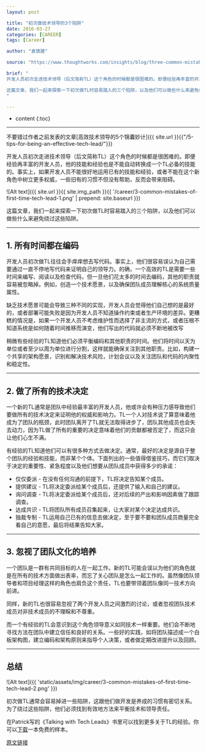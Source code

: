 ```yaml
---
layout: post

title: "初次做技术领导的3个陷阱"
date: 2016-03-27
categories: [CAREER]
tags: [Career]

author: "袁慎建"

source: "https://www.thoughtworks.com/insights/blog/three-common-mistakes-first-time-tech-lead"

brief: "
开发人员初次走进技术领导（后文简称TL）这个角色的时候都是很困难的。即便经验再丰富的开发人员，他的技能和经验也是不能自动转换成一个TL必备的技能的。事实上，如果开发人员不能很好地运用已有的技能和经验，或者不能在这个新角色中树立更多权威，一些旧有的习惯不但没有帮助，反而会带来阻碍。</br></br>

这篇文章，我们一起来探索一下初次做TL时容易踏入的三个陷阱，以及他们可以做些什么来避免绕过这些陷阱。
"

---
```




* content
  {:toc}

---

不要错过作者之前发表的文章[高效技术领导的5个锦囊妙计]({{ site.url }}{{"/5-tips-for-being-an-effective-tech-lead/"}})

开发人员初次走进技术领导（后文简称TL）这个角色的时候都是很困难的。即便经验再丰富的开发人员，他的技能和经验也是不能自动转换成一个TL必备的技能的。事实上，如果开发人员不能很好地运用已有的技能和经验，或者不能在这个新角色中树立更多权威，一些旧有的习惯不但没有帮助，反而会带来阻碍。


![Alt text]({{ site.url }}{{ site.img_path }}{{ '/career/3-common-mistakes-of-first-time-tech-lead-1.png' | prepend: site.baseurl }})

这篇文章，我们一起来探索一下初次做TL时容易踏入的三个陷阱，以及他们可以做些什么来避免绕过这些陷阱。

---

## 1. 所有时间都在编码
开发人员初次做TL往往会手痒痒想去写代码。事实上，他们很容易误认为自己需要通过一直不停地写代码来证明自己的领导力。的确，一个高效的TL是需要一些时间来编写、阅读以及检查代码，但一旦他们花太多的时间去编码，其他的职责就容易被忽略掉。例如，创造一个技术愿景，以及确保团队成员理解核心的系统质量属性。

缺乏技术愿景可能会导致三种不同的实现，开发人员会觉得他们自己想的是最好的，或者部署可能失败是因为开发人员不知道操作约束或者生产环境的差异。更糟糕的情况是，如果一个开发人员不考虑维护性而选择了非主流的方式，或者压根不知道系统是如何随着时间推移而演变，他们写出的代码就必须不断地被改写

稍微有些经验的TL知道他们必须平衡编码和其他职责的时间。他们将时间以天为单位或者至少以周为单位进行分割，这样就能确保关注到其他职责。比如，构建一个共享的架构愿景，识别和解决技术风险，计划会议以及关注团队和代码的内聚性和稳定性。

---

## 2. 做了所有的技术决定

一个新的TL通常是团队中经验最丰富的开发人员，他或许会有种压力感导致他们要做所有的技术决定来证明他的权威和影响力。TL一个人对技术说了算意味着他成为了团队的瓶颈，此时团队离开了TL就无法取得进步了，团队其他成员也会失去动力，因为TL做了所有的重要的决定意味着他们的贡献都被否定了，而这只会让他们心生不满。

有经验的TL知道他们可以有很多种方式去做决定。通常，最好的决定是源自于整个团队的经验和技能，而非某个个体。下面列出的一些值得借鉴技巧，而它们取决于决定的重要性、紧急程度以及他们想要从团队成员中获得多少的承诺：

- 仅仅委派 - 在没有任何沟通的前提下，TL将决定告知某个成员。
- 提供建议 - TL将决定委派给某个成员后，还提供了输入和自己的建议。
- 询问调查 - TL将决定委派给某个成员后，还对后续的产出和影响因素做了跟踪调查。
- 达成共识 - TL将团队所有成员召集起来，让大家对某个决定达成共识。
- 独裁专制 - TL运用自己已有的信息去做决定，至于要不要和团队成员商量完全看自己的意愿，最后将结果告知大家。

---

## 3. 忽视了团队文化的培养

一个团队是一群有共同目标的人在一起工作。新的TL可能会误以为他们的角色就是在所有的技术方面做出表率，而忘了关心团队是怎么一起工作的。虽然像团队领导者和项目经理这样的角色也肩负这个责任，TL也要带领着团队像同一技术方向前进。

同样，新的TL也很容易忽视了两个开发人员之间激烈的讨论，或者忽视团队技术成员对非技术成员的不理睬和不尊重。

而一个有经验的TL会意识到这个角色领导意义如同技术一样重要。他们会不断地寻找方法在团队中建立信任和良好的关系。一些好的实践，如将团队描述成一个白板架构图，建立编码和架构原则来指导个人决策，或者做定期改进提升以及回顾。

---

## 总结
![Alt text]({{ 'static/assets/img/career/3-common-mistakes-of-first-time-tech-lead-2.png' }})

初次做TL通常会容易掉进一些陷阱，这跟他们做开发是养成的习惯有密切关系。为了绕过这些陷阱，他们必须找到有效地方法来平衡技术和领导责任。

在Patrick写的《Talking with Tech Leads》书里可以找到更多关于TL的经验。你可以[下载](http://info.thoughtworks.com/talking-with-tech-leads-book.html)一本免费的样本。


[原文链接](https://www.thoughtworks.com/insights/blog/three-common-mistakes-first-time-tech-lead)

